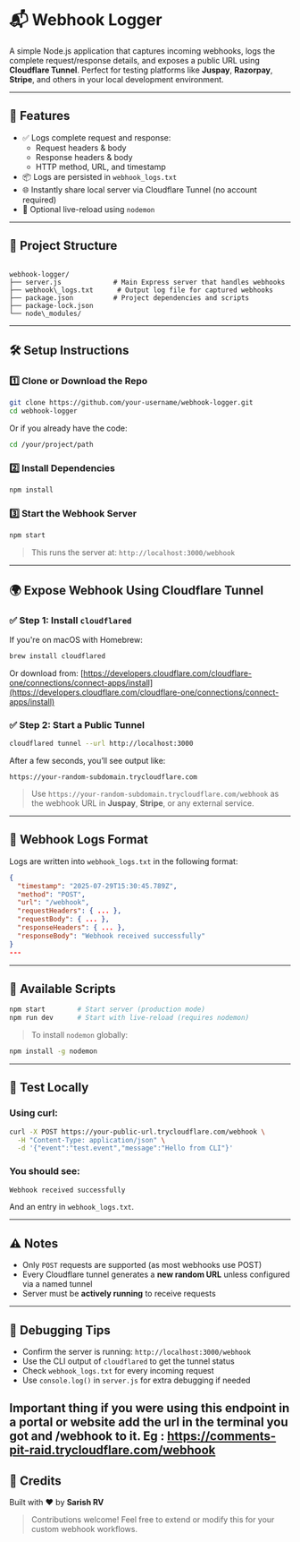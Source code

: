 # 📬 Webhook Logger

A simple Node.js application that captures incoming webhooks, logs the complete request/response details, and exposes a public URL using **Cloudflare Tunnel**. Perfect for testing platforms like **Juspay**, **Razorpay**, **Stripe**, and others in your local development environment.

---

## 🚀 Features

- ✅ Logs complete request and response:
  - Request headers & body
  - Response headers & body
  - HTTP method, URL, and timestamp
- 📦 Logs are persisted in `webhook_logs.txt`
- 🌐 Instantly share local server via Cloudflare Tunnel (no account required)
- 🔄 Optional live-reload using `nodemon`

---

## 📁 Project Structure

```

webhook-logger/
├── server.js             # Main Express server that handles webhooks
├── webhook\_logs.txt      # Output log file for captured webhooks
├── package.json          # Project dependencies and scripts
├── package-lock.json
└── node\_modules/

````

---

## 🛠 Setup Instructions

### 1️⃣ Clone or Download the Repo

```bash
git clone https://github.com/your-username/webhook-logger.git
cd webhook-logger
````

Or if you already have the code:

```bash
cd /your/project/path
```

### 2️⃣ Install Dependencies

```bash
npm install
```

### 3️⃣ Start the Webhook Server

```bash
npm start
```

> This runs the server at:
> `http://localhost:3000/webhook`

---

## 🌍 Expose Webhook Using Cloudflare Tunnel

### ✅ Step 1: Install `cloudflared`

If you're on macOS with Homebrew:

```bash
brew install cloudflared
```

Or download from: [https://developers.cloudflare.com/cloudflare-one/connections/connect-apps/install](https://developers.cloudflare.com/cloudflare-one/connections/connect-apps/install)

### ✅ Step 2: Start a Public Tunnel

```bash
cloudflared tunnel --url http://localhost:3000
```

After a few seconds, you’ll see output like:

```
https://your-random-subdomain.trycloudflare.com
```

> Use `https://your-random-subdomain.trycloudflare.com/webhook` as the webhook URL in **Juspay**, **Stripe**, or any external service.

---

## 📂 Webhook Logs Format

Logs are written into `webhook_logs.txt` in the following format:

```json
{
  "timestamp": "2025-07-29T15:30:45.789Z",
  "method": "POST",
  "url": "/webhook",
  "requestHeaders": { ... },
  "requestBody": { ... },
  "responseHeaders": { ... },
  "responseBody": "Webhook received successfully"
}
---
```

---

## 🔧 Available Scripts

```bash
npm start        # Start server (production mode)
npm run dev      # Start with live-reload (requires nodemon)
```

> To install `nodemon` globally:

```bash
npm install -g nodemon
```

---

## 🧪 Test Locally

### Using curl:

```bash
curl -X POST https://your-public-url.trycloudflare.com/webhook \
  -H "Content-Type: application/json" \
  -d '{"event":"test.event","message":"Hello from CLI"}'
```

### You should see:

```bash
Webhook received successfully
```

And an entry in `webhook_logs.txt`.

---

## ⚠️ Notes

* Only `POST` requests are supported (as most webhooks use POST)
* Every Cloudflare tunnel generates a **new random URL** unless configured via a named tunnel
* Server must be **actively running** to receive requests

---

## 🐞 Debugging Tips

* Confirm the server is running: `http://localhost:3000/webhook`
* Use the CLI output of `cloudflared` to get the tunnel status
* Check `webhook_logs.txt` for every incoming request
* Use `console.log()` in `server.js` for extra debugging if needed

Important thing if you were using this endpoint in a portal or website add the url in the terminal you got and /webhook to it. Eg : https://comments-pit-raid.trycloudflare.com/webhook
---

## 🙌 Credits

Built with ❤️ by **Sarish RV**

> Contributions welcome!
> Feel free to extend or modify this for your custom webhook workflows.
